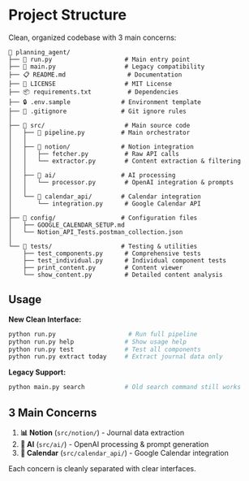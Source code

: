 # Project Structure

Clean, organized codebase with 3 main concerns:

```
📁 planning_agent/
├── 🚀 run.py                    # Main entry point
├── 📄 main.py                   # Legacy compatibility
├── 📋 README.md                 # Documentation
├── 📜 LICENSE                   # MIT License
├── 📦 requirements.txt          # Dependencies
├── 🔒 .env.sample              # Environment template
├── 🚫 .gitignore               # Git ignore rules
│
├── 📁 src/                      # Main source code
│   ├── 🔧 pipeline.py          # Main orchestrator
│   │
│   ├── 📁 notion/              # Notion integration
│   │   ├── fetcher.py          # Raw API calls
│   │   └── extractor.py        # Content extraction & filtering
│   │
│   ├── 📁 ai/                  # AI processing
│   │   └── processor.py        # OpenAI integration & prompts
│   │
│   └── 📁 calendar_api/        # Calendar integration
│       └── integration.py      # Google Calendar API
│
├── 📁 config/                  # Configuration files
│   ├── GOOGLE_CALENDAR_SETUP.md
│   └── Notion_API_Tests.postman_collection.json
│
└── 📁 tests/                   # Testing & utilities
    ├── test_components.py      # Comprehensive tests
    ├── test_individual.py      # Individual component tests
    ├── print_content.py        # Content viewer
    └── show_content.py         # Detailed content analysis
```

## Usage

**New Clean Interface:**
```bash
python run.py                    # Run full pipeline
python run.py help              # Show usage help
python run.py test              # Test all components
python run.py extract today     # Extract journal data only
```

**Legacy Support:**
```bash
python main.py search           # Old search command still works
```

## 3 Main Concerns

1. **📊 Notion** (`src/notion/`) - Journal data extraction
2. **🤖 AI** (`src/ai/`) - OpenAI processing & prompt generation  
3. **📅 Calendar** (`src/calendar_api/`) - Google Calendar integration

Each concern is cleanly separated with clear interfaces.